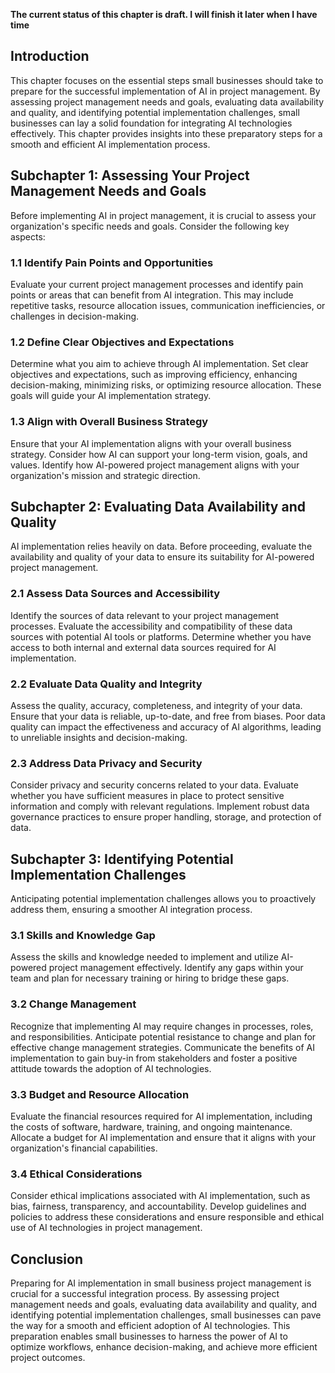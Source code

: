 **The current status of this chapter is draft. I will finish it later when I have time**

Introduction
------------

This chapter focuses on the essential steps small businesses should take to prepare for the successful implementation of AI in project management. By assessing project management needs and goals, evaluating data availability and quality, and identifying potential implementation challenges, small businesses can lay a solid foundation for integrating AI technologies effectively. This chapter provides insights into these preparatory steps for a smooth and efficient AI implementation process.

Subchapter 1: Assessing Your Project Management Needs and Goals
---------------------------------------------------------------

Before implementing AI in project management, it is crucial to assess your organization's specific needs and goals. Consider the following key aspects:

### 1.1 Identify Pain Points and Opportunities

Evaluate your current project management processes and identify pain points or areas that can benefit from AI integration. This may include repetitive tasks, resource allocation issues, communication inefficiencies, or challenges in decision-making.

### 1.2 Define Clear Objectives and Expectations

Determine what you aim to achieve through AI implementation. Set clear objectives and expectations, such as improving efficiency, enhancing decision-making, minimizing risks, or optimizing resource allocation. These goals will guide your AI implementation strategy.

### 1.3 Align with Overall Business Strategy

Ensure that your AI implementation aligns with your overall business strategy. Consider how AI can support your long-term vision, goals, and values. Identify how AI-powered project management aligns with your organization's mission and strategic direction.

Subchapter 2: Evaluating Data Availability and Quality
------------------------------------------------------

AI implementation relies heavily on data. Before proceeding, evaluate the availability and quality of your data to ensure its suitability for AI-powered project management.

### 2.1 Assess Data Sources and Accessibility

Identify the sources of data relevant to your project management processes. Evaluate the accessibility and compatibility of these data sources with potential AI tools or platforms. Determine whether you have access to both internal and external data sources required for AI implementation.

### 2.2 Evaluate Data Quality and Integrity

Assess the quality, accuracy, completeness, and integrity of your data. Ensure that your data is reliable, up-to-date, and free from biases. Poor data quality can impact the effectiveness and accuracy of AI algorithms, leading to unreliable insights and decision-making.

### 2.3 Address Data Privacy and Security

Consider privacy and security concerns related to your data. Evaluate whether you have sufficient measures in place to protect sensitive information and comply with relevant regulations. Implement robust data governance practices to ensure proper handling, storage, and protection of data.

Subchapter 3: Identifying Potential Implementation Challenges
-------------------------------------------------------------

Anticipating potential implementation challenges allows you to proactively address them, ensuring a smoother AI integration process.

### 3.1 Skills and Knowledge Gap

Assess the skills and knowledge needed to implement and utilize AI-powered project management effectively. Identify any gaps within your team and plan for necessary training or hiring to bridge these gaps.

### 3.2 Change Management

Recognize that implementing AI may require changes in processes, roles, and responsibilities. Anticipate potential resistance to change and plan for effective change management strategies. Communicate the benefits of AI implementation to gain buy-in from stakeholders and foster a positive attitude towards the adoption of AI technologies.

### 3.3 Budget and Resource Allocation

Evaluate the financial resources required for AI implementation, including the costs of software, hardware, training, and ongoing maintenance. Allocate a budget for AI implementation and ensure that it aligns with your organization's financial capabilities.

### 3.4 Ethical Considerations

Consider ethical implications associated with AI implementation, such as bias, fairness, transparency, and accountability. Develop guidelines and policies to address these considerations and ensure responsible and ethical use of AI technologies in project management.

Conclusion
----------

Preparing for AI implementation in small business project management is crucial for a successful integration process. By assessing project management needs and goals, evaluating data availability and quality, and identifying potential implementation challenges, small businesses can pave the way for a smooth and efficient adoption of AI technologies. This preparation enables small businesses to harness the power of AI to optimize workflows, enhance decision-making, and achieve more efficient project outcomes.
